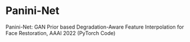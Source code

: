 # Panini-Net
Panini-Net: GAN Prior based Degradation-Aware Feature Interpolation for Face Restoration, AAAI 2022 (PyTorch Code)
